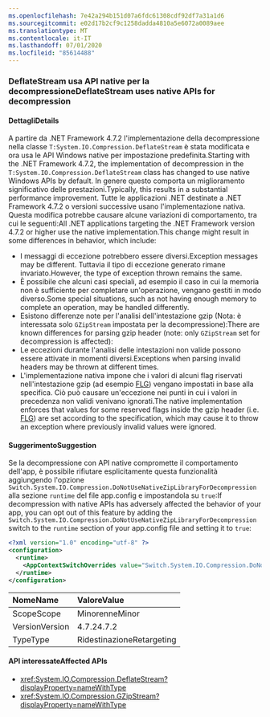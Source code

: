 ```yaml
---
ms.openlocfilehash: 7e42a294b151d07a6fdc61308cdf92df7a31a1d6
ms.sourcegitcommit: e02d17b2cf9c1258dadda4810a5e6072a0089aee
ms.translationtype: MT
ms.contentlocale: it-IT
ms.lasthandoff: 07/01/2020
ms.locfileid: "85614488"
---
```

### <a name="deflatestream-uses-native-apis-for-decompression"></a><span data-ttu-id="0174d-101">DeflateStream usa API native per la decompressione</span><span class="sxs-lookup"><span data-stu-id="0174d-101">DeflateStream uses native APIs for decompression</span></span>

#### <a name="details"></a><span data-ttu-id="0174d-102">Dettagli</span><span class="sxs-lookup"><span data-stu-id="0174d-102">Details</span></span>

<span data-ttu-id="0174d-103">A partire da .NET Framework 4.7.2 l'implementazione della decompressione nella classe `T:System.IO.Compression.DeflateStream` è stata modificata e ora usa le API Windows native per impostazione predefinita.</span><span class="sxs-lookup"><span data-stu-id="0174d-103">Starting with the .NET Framework 4.7.2, the implementation of decompression in the `T:System.IO.Compression.DeflateStream` class has changed to use native Windows APIs by default.</span></span> <span data-ttu-id="0174d-104">In genere questo comporta un miglioramento significativo delle prestazioni.</span><span class="sxs-lookup"><span data-stu-id="0174d-104">Typically, this results in a substantial performance improvement.</span></span> <span data-ttu-id="0174d-105">Tutte le applicazioni .NET destinate a .NET Framework 4.7.2 o versioni successive usano l'implementazione nativa. Questa modifica potrebbe causare alcune variazioni di comportamento, tra cui le seguenti:</span><span class="sxs-lookup"><span data-stu-id="0174d-105">All .NET applications targeting the .NET Framework version 4.7.2 or higher use the native implementation.This change might result in some differences in behavior, which include:</span></span>

- <span data-ttu-id="0174d-106">I messaggi di eccezione potrebbero essere diversi.</span><span class="sxs-lookup"><span data-stu-id="0174d-106">Exception messages may be different.</span></span> <span data-ttu-id="0174d-107">Tuttavia il tipo di eccezione generato rimane invariato.</span><span class="sxs-lookup"><span data-stu-id="0174d-107">However, the type of exception thrown remains the same.</span></span>
- <span data-ttu-id="0174d-108">È possibile che alcuni casi speciali, ad esempio il caso in cui la memoria non è sufficiente per completare un'operazione, vengano gestiti in modo diverso.</span><span class="sxs-lookup"><span data-stu-id="0174d-108">Some special situations, such as not having enough memory to complete an operation, may be handled differently.</span></span>
- <span data-ttu-id="0174d-109">Esistono differenze note per l'analisi dell'intestazione gzip (Nota: è interessata solo `GZipStream` impostata per la decompressione):</span><span class="sxs-lookup"><span data-stu-id="0174d-109">There are known differences for parsing gzip header (note: only `GZipStream` set for decompression is affected):</span></span>
- <span data-ttu-id="0174d-110">Le eccezioni durante l'analisi delle intestazioni non valide possono essere attivate in momenti diversi.</span><span class="sxs-lookup"><span data-stu-id="0174d-110">Exceptions when parsing invalid headers may be thrown at different times.</span></span>
- <span data-ttu-id="0174d-111">L'implementazione nativa impone che i valori di alcuni flag riservati nell'intestazione gzip (ad esempio [FLG](http://www.zlib.org/rfc-gzip.html#header-trailer)) vengano impostati in base alla specifica. Ciò può causare un'eccezione nei punti in cui i valori in precedenza non validi venivano ignorati.</span><span class="sxs-lookup"><span data-stu-id="0174d-111">The native implementation enforces that values for some reserved flags inside the gzip header (i.e. [FLG](http://www.zlib.org/rfc-gzip.html#header-trailer)) are set according to the specification, which may cause it to throw an exception where previously invalid values were ignored.</span></span>

#### <a name="suggestion"></a><span data-ttu-id="0174d-112">Suggerimento</span><span class="sxs-lookup"><span data-stu-id="0174d-112">Suggestion</span></span>

<span data-ttu-id="0174d-113">Se la decompressione con API native compromette il comportamento dell'app, è possibile rifiutare esplicitamente questa funzionalità aggiungendo l'opzione `Switch.System.IO.Compression.DoNotUseNativeZipLibraryForDecompression` alla sezione `runtime` del file app.config e impostandola su `true`:</span><span class="sxs-lookup"><span data-stu-id="0174d-113">If decompression with native APIs has adversely affected the behavior of your app, you can opt out of this feature by adding the `Switch.System.IO.Compression.DoNotUseNativeZipLibraryForDecompression` switch to the `runtime` section of your app.config file and setting it to `true`:</span></span>

```xml
<?xml version="1.0" encoding="utf-8" ?>
<configuration>
  <runtime>
    <AppContextSwitchOverrides value="Switch.System.IO.Compression.DoNotUseNativeZipLibraryForDecompression=true" />
  </runtime>
</configuration>
```

| <span data-ttu-id="0174d-114">Nome</span><span class="sxs-lookup"><span data-stu-id="0174d-114">Name</span></span>    | <span data-ttu-id="0174d-115">Valore</span><span class="sxs-lookup"><span data-stu-id="0174d-115">Value</span></span>       |
|:--------|:------------|
| <span data-ttu-id="0174d-116">Scope</span><span class="sxs-lookup"><span data-stu-id="0174d-116">Scope</span></span>   | <span data-ttu-id="0174d-117">Minorenne</span><span class="sxs-lookup"><span data-stu-id="0174d-117">Minor</span></span>       |
| <span data-ttu-id="0174d-118">Version</span><span class="sxs-lookup"><span data-stu-id="0174d-118">Version</span></span> | <span data-ttu-id="0174d-119">4.7.2</span><span class="sxs-lookup"><span data-stu-id="0174d-119">4.7.2</span></span>       |
| <span data-ttu-id="0174d-120">Type</span><span class="sxs-lookup"><span data-stu-id="0174d-120">Type</span></span>    | <span data-ttu-id="0174d-121">Ridestinazione</span><span class="sxs-lookup"><span data-stu-id="0174d-121">Retargeting</span></span> |

#### <a name="affected-apis"></a><span data-ttu-id="0174d-122">API interessate</span><span class="sxs-lookup"><span data-stu-id="0174d-122">Affected APIs</span></span>

- <xref:System.IO.Compression.DeflateStream?displayProperty=nameWithType>
- <xref:System.IO.Compression.GZipStream?displayProperty=nameWithType>
